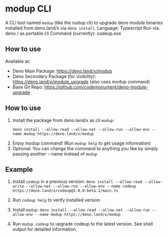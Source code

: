# modup CLI 

A CLI tool named `modup` (like the rustup cli) to upgrade deno module binaries installed from deno.land/x via `deno install`. 
Language: Typescript 
Run via: deno / as portable cli 
Command (currently): codeup.exe

## How to use 


Available at: 
- Deno Main Package: https://deno.land/x/modup
- Deno Secondary Package (for visibility): https://deno.land/x/module_upgrade (also uses modup command)
- Base Git Repo: <https://github.com/codemonument/deno-module-upgrade>

## How to use 

1. Install the package from deno.land/x as cli `modup`:  
   ```
   deno install --allow-read --allow-net --allow-run --allow-env --name modup https://deno.land/x/modup
   ```
2. Enjoy modup command! (Run `modup help` to get usage information)
3. Optional: You can change the command to anything you like by simply passing another --name instead of `modup`

## Example 

1. Install `codeup` in a previous version: `deno install --allow-read --allow-write --allow-net --allow-run --allow-env --name codeup https://deno.land/x/codeup@2.0.0-beta.1/main.ts`

2. Run `codeup help` to verify installed version 

3. Install `modup`: `deno install --allow-read --allow-net --allow-run --allow-env --name modup https://deno.land/x/modup`

4. Run `modup codeup` to upgrade codeup to the latest version. 
   See shell output for detailed information.
